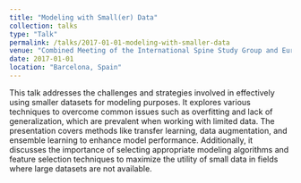 ```yaml
---
title: "Modeling with Small(er) Data"
collection: talks
type: "Talk"
permalink: /talks/2017-01-01-modeling-with-smaller-data
venue: "Combined Meeting of the International Spine Study Group and European Spine Study Group"
date: 2017-01-01
location: "Barcelona, Spain"
---
```


This talk addresses the challenges and strategies involved in effectively using smaller datasets for modeling purposes. It explores various techniques to overcome common issues such as overfitting and lack of generalization, which are prevalent when working with limited data. The presentation covers methods like transfer learning, data augmentation, and ensemble learning to enhance model performance. Additionally, it discusses the importance of selecting appropriate modeling algorithms and feature selection techniques to maximize the utility of small data in fields where large datasets are not available.